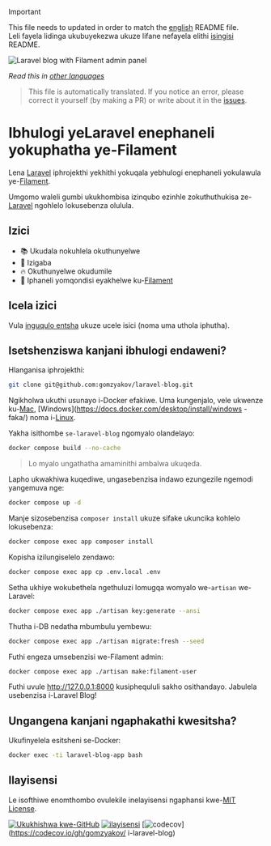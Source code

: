 >[!IMPORTANT]
>This file needs to updated in order to match the [english](/README.md) README file.  
Leli fayela lidinga ukubuyekezwa ukuze lifane nefayela elithi [isingisi](/README.md) README.

![Laravel blog with Filament admin panel](../docs/social-preview-zu.png)

_Read this in [other languages](./Translations.md)_

>This file is automatically translated. If you notice an error, please correct it yourself (by making a PR) or write about it in the [issues](https://github.com/gomzyakov/laravel-blog/issues).

# Ibhulogi yeLaravel enephaneli yokuphatha ye-Filament

Lena [Laravel](https://laravel.com) iphrojekthi yekhithi yokuqala yebhulogi enephaneli yokulawula ye-[Filament](https://filamentphp.com).

Umgomo waleli gumbi ukukhombisa izinqubo ezinhle zokuthuthukisa ze-[Laravel](https://laravel.com) ngohlelo lokusebenza olulula.

## Izici

- 📚 Ukudala nokuhlela okuthunyelwe
- 🥑 Izigaba
- 🔥 Okuthunyelwe okudumile
- 🎉 Iphaneli yomqondisi eyakhelwe ku-[Filament](https://filamentphp.com)

## Icela izici

Vula [inguqulo entsha](https://github.com/gomzyakov/laravel-blog/issues/new) ukuze ucele isici (noma uma uthola iphutha).

## Isetshenziswa kanjani ibhulogi endaweni?

Hlanganisa iphrojekthi:

``` bash
git clone git@github.com:gomzyakov/laravel-blog.git
```

Ngikholwa ukuthi usunayo i-Docker efakiwe. Uma kungenjalo, vele ukwenze ku-[Mac](https://docs.docker.com/desktop/install/mac-install/), [Windows](https://docs.docker.com/desktop/install/windows -faka/) noma i-[Linux](https://docs.docker.com/desktop/install/linux-install/).

Yakha isithombe `se-laravel-blog` ngomyalo olandelayo:

```bash
docker compose build --no-cache
```

>Lo myalo ungathatha amaminithi ambalwa ukuqeda.

Lapho ukwakhiwa kuqediwe, ungasebenzisa indawo ezungezile ngemodi yangemuva nge:

```bash
docker compose up -d
```

Manje sizosebenzisa `composer install` ukuze sifake ukuncika kohlelo lokusebenza:

```bash
docker compose exec app composer install
```

Kopisha izilungiselelo zendawo:

```bash
docker compose exec app cp .env.local .env
```

Setha ukhiye wokubethela ngethuluzi lomugqa womyalo we-`artisan` we-Laravel:

```bash
docker compose exec app ./artisan key:generate --ansi
```

Thutha i-DB nedatha mbumbulu yembewu:

```bash
docker compose exec app ./artisan migrate:fresh --seed
```

Futhi engeza umsebenzisi we-Filament admin:

```bash
docker compose exec app ./artisan make:filament-user
```

Futhi uvule http://127.0.0.1:8000 kusiphequluli sakho osithandayo. Jabulela usebenzisa i-Laravel Blog!

## Ungangena kanjani ngaphakathi kwesitsha?

Ukufinyelela esitsheni se-Docker:

```bash
docker exec -ti laravel-blog-app bash
```

## Ilayisensi

Le isofthiwe enomthombo ovulekile inelayisensi ngaphansi kwe-[MIT License](https://github.com/gomzyakov/php-code-style/blob/main/LICENSE).


[![Ukukhishwa kwe-GitHub](https://img.shields.io/github/release/gomzyakov/laravel-blog.svg)](https://github.com/gomzyakov/laravel-blog/releases/latest)
[![ilayisensi](https://img.shields.io/badge/License-MIT-green.svg)](https://github.com/gomzyakov/laravel-blog/blob/development/LICENSE)
[![codecov](https://codecov.io/gh/gomzyakov/laravel-blog/branch/main/graph/badge.svg?token=4CYTVMVUYV)](https://codecov.io/gh/gomzyakov/ i-laravel-blog)
